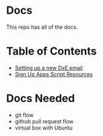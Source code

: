 # Docs

This repo has all of the docs.

# Table of Contents

 - [Setting up a new DxE email](https://github.com/directactioneverywhere/notes/blob/master/docs/new-dxe-email-instructions.md)
 - [Sign Up Apps Script Resources](https://github.com/directactioneverywhere/notes/blob/master/docs/sign-up-google-app-script.md)

# Docs Needed

 - git flow
 - github pull request flow
 - virtual box with Ubuntu

